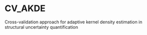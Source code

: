 # CV_AKDE
Cross-validation approach for adaptive kernel density estimation in structural uncertainty quantification

